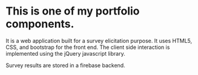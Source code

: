 # This is one of my portfolio components.
It is a web application built for a survey elicitation purpose.
It uses HTML5, CSS, and bootstrap for the front end. The client side interaction is implemented using the jQuery javascript library.

Survey results are stored in a firebase backend. 
